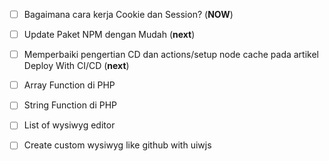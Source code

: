 
- [ ] Bagaimana cara kerja Cookie dan Session? (**NOW**)

- [ ] Update Paket NPM dengan Mudah (**next**)

- [ ] Memperbaiki pengertian CD dan actions/setup node cache pada artikel Deploy With CI/CD (**next**)

- [ ] Array Function di PHP

- [ ] String Function di PHP

- [ ] List of wysiwyg editor

- [ ] Create custom wysiwyg like github with uiwjs